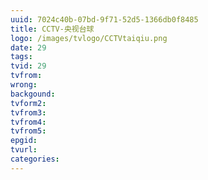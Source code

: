 ```yaml
---
uuid: 7024c40b-07bd-9f71-52d5-1366db0f8485
title: CCTV-央视台球
logo: /images/tvlogo/CCTVtaiqiu.png
date: 29
tags:
tvid: 29
tvfrom:
wrong:
backgound:
tvform2:
tvfrom3:
tvfrom4:
tvfrom5:
epgid:
tvurl:
categories:
---
```

